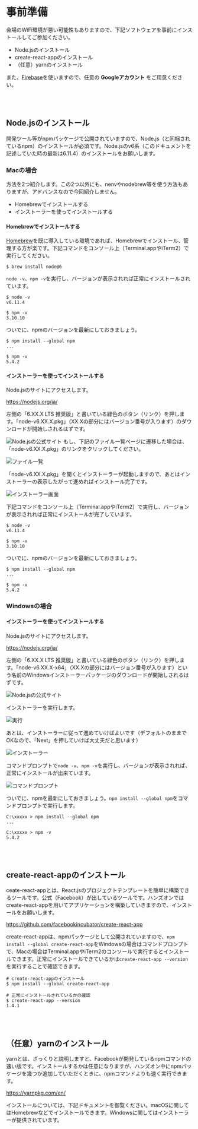 <!-- vim: set nofoldenable: -->

# 事前準備

会場のWiFi環境が悪い可能性もありますので、下記ソフトウェアを事前にインストールしてご参加ください。

- Node.jsのインストール
- create-react-appのインストール
- （任意）yarnのインストール

また、[Firebase](https://firebase.google.com/?hl=ja)を使いますので、任意の **Googleアカウント** をご用意ください。

<br>
<br>

## Node.jsのインストール

開発ツール等がnpmパッケージで公開されていますので、Node.js（と同梱されているnpm）のインストールが必須です。Node.jsのv6系（このドキュメントを記述していた時の最新は6.11.4）のインストールをお願いします。

### Macの場合

方法を2つ紹介します。この2つ以外にも、nenvやnodebrew等を使う方法もありますが、アドバンスなので今回紹介しません。

- Homebrewでインストールする
- インストーラーを使ってインストールする

#### Homebrewでインストールする

[Homebrew](https://brew.sh/index_ja.html)を既に導入している環境であれば、Homebrewでインストール、管理する方が楽です。下記コマンドをコンソール上（Terminal.appやiTerm2）で実行してください。

```console
$ brew install node@6
```

`node -v`、`npm -v`を実行し、バージョンが表示されれば正常にインストールされています。

```console
$ node -v
v6.11.4

$ npm -v
3.10.10
```

ついでに、npmのバージョンを最新にしておきましょう。

```console
$ npm install --global npm
...

$ npm -v
5.4.2
```

#### インストーラーを使ってインストールする

Node.jsのサイトにアクセスします。

https://nodejs.org/ja/

左側の「6.XX.X LTS 推奨版」と書いている緑色のボタン（リンク）を押します。「node-v6.XX.X.pkg」（XX.Xの部分にはバージョン番号が入ります）のダウンロードが開始しされるはずです。

![Node.jsの公式サイト](images/installer-on-mac/1-nodejs-org.png)
もし、下記のファイル一覧ページに遷移した場合は、「node-v6.XX.X.pkg」のリンクをクリックしてください。

![ファイル一覧](images/installer-on-mac/2-installer.png)

「node-v6.XX.X.pkg」を開くとインストーラーが起動しますので、あとはインストーラーの表示したがって進めればインストール完了です。

![インストーラー画面](images/installer-on-mac/3-installer-window.png)

下記コマンドをコンソール上（Terminal.appやiTerm2）で実行し、バージョンが表示されれば正常にインストールが完了しています。

```console
$ node -v
v6.11.4

$ npm -v
3.10.10
```

ついでに、npmのバージョンを最新にしておきましょう。

```console
$ npm install --global npm
...

$ npm -v
5.4.2
```

### Windowsの場合

#### インストーラーを使ってインストールする

Node.jsのサイトにアクセスします。

https://nodejs.org/ja/

左側の「6.XX.X LTS 推奨版」と書いている緑色のボタン（リンク）を押します。「node-v6.XX.X-x64」（XX.Xの部分にはバージョン番号が入ります）という名前のWindowsインストーラーパッケージのダウンロードが開始しされるはずです。

![Node.jsの公式サイト](images/win/1-nodeorg-win.png)

インストーラーを実行します。

![実行](images/win/2-exec-installer-win.png)

あとは、インストーラーに従って進めていけばよいです（デフォルトのままでOKなので、「Next」を押していけば大丈夫だと思います）

![インストーラー](images/win/3-installer-win.png)

コマンドプロンプトで`node -v`、`npm -v`を実行し、バージョンが表示されれば、正常にインストールが出来ています。

![コマンドプロンプト](images/win/4-command-prompt.png)

ついでに、npmを最新にしておきましょう。`npm install --global npm`をコマンドプロンプトで実行します。

```console
C:\xxxxx > npm install --global npm
...

C:\xxxxx > npm -v
5.4.2
```

<br>
<br>

## create-react-appのインストール

ceate-react-appとは、React.jsのプロジェクトテンプレートを簡単に構築できるツールです。公式（Facebook）が出しているツールです。ハンズオンではcreate-react-appを用いてアプリケーションを構築していきますので、インストールをお願いします。

https://github.com/facebookincubator/create-react-app

create-react-appは、npmパッケージとして公開されていますので、`npm install --global create-react-app`をWindowsの場合はコマンドプロンプトで、Macの場合はTerminal.appやiTerm2のコンソールで実行するとインストールできます。正常にインストールできているかは`create-react-app --version`を実行することで確認できます。

```console
# create-react-appのインストール
$ npm install --global create-react-app

# 正常にインストールされているかの確認
$ create-react-app --version
1.4.1
```

<br>
<br>

## （任意）yarnのインストール

yarnとは、ざっくりと説明しますと、Facebookが開発しているnpmコマンドの速い版です。インストールするかは任意になりますが、ハンズオン中にnpmパッケージを幾つか追加していただくときに、npmコマンドよりも速く実行できます。

https://yarnpkg.com/en/

インストールについては、下記ドキュメントを御覧ください。macOSに関してはHomebrewなどでインストールできます。Windowsに関してはインストーラーが提供されています。

